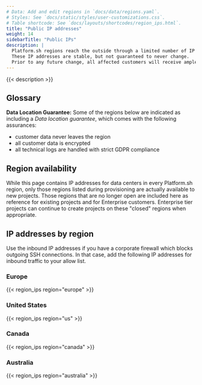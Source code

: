 ```yaml
---
# Data: Add and edit regions in `docs/data/regions.yaml`.
# Styles: See `docs/static/styles/user-customizations.css`.
# Table shortcode: See `docs/layouts/shortcodes/region_ips.html`.
title: "Public IP addresses"
weight: 14
sidebarTitle: "Public IPs"
description: |
  Platform.sh regions reach the outside through a limited number of IP addresses.
  These IP addresses are stable, but not guaranteed to never change.
  Prior to any future change, all affected customers will receive ample warning.
---
```


{{< description >}}

## Glossary

**Data Location Guarantee:** Some of the regions below are indicated as including a *Data location guarantee*, which comes with the following assurances:

- customer data never leaves the region
- all customer data is encrypted
- all technical logs are handled with strict GDPR compliance

## Region availability

While this page contains IP addresses for data centers in every Platform.sh region,
only those regions listed during provisioning are actually available to new projects.
Those regions that are no longer open are included here as reference for existing projects and for Enterprise customers.
Enterprise tier projects can continue to create projects on these "closed" regions when appropriate.  

## IP addresses by region

Use the inbound IP addresses if you have a corporate firewall which blocks outgoing SSH connections.
In that case, add the following IP addresses for inbound traffic to your allow list.

### Europe

{{< region_ips region="europe" >}}

### United States

{{< region_ips region="us" >}}

### Canada

{{< region_ips region="canada" >}}

### Australia

{{< region_ips region="australia" >}}
